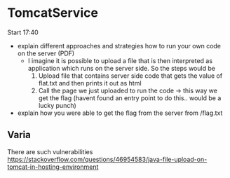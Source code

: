 # TomcatService
Start 17:40



- explain different approaches and strategies how to run your own code on the server (PDF)
    - I imagine it is possible to upload a file that is then interpreted as application which runs on the server side. So the steps would be
        1. Upload file that contains server side code that gets the value of flat.txt and then prints it out as html
        2. Call the page we just uploaded to run the code -> this way we get the flag
        (havent found an entry point to do this.. would be a lucky punch)
- explain how you were able to get the flag from the server from /flag.txt


## Varia
There are such vulnerabilities
https://stackoverflow.com/questions/46954583/java-file-upload-on-tomcat-in-hosting-environment
